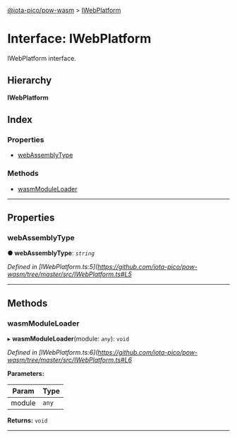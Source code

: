 [@iota-pico/pow-wasm](../README.md) > [IWebPlatform](../interfaces/iwebplatform.md)

# Interface: IWebPlatform

IWebPlatform interface.

## Hierarchy

**IWebPlatform**

## Index

### Properties

* [webAssemblyType](iwebplatform.md#webassemblytype)

### Methods

* [wasmModuleLoader](iwebplatform.md#wasmmoduleloader)

---

## Properties

<a id="webassemblytype"></a>

###  webAssemblyType

**● webAssemblyType**: *`string`*

*Defined in [IWebPlatform.ts:5](https://github.com/iota-pico/pow-wasm/tree/master/src/IWebPlatform.ts#L5*

___

## Methods

<a id="wasmmoduleloader"></a>

###  wasmModuleLoader

▸ **wasmModuleLoader**(module: *`any`*): `void`

*Defined in [IWebPlatform.ts:6](https://github.com/iota-pico/pow-wasm/tree/master/src/IWebPlatform.ts#L6*

**Parameters:**

| Param | Type |
| ------ | ------ |
| module | `any` |

**Returns:** `void`

___


